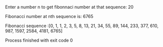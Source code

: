 Enter a number n to get fibonnaci number at that sequence: 20

Fibonacci number at nth sequence is: 6765

Fibonacci sequence :[0, 1, 1, 2, 3, 5, 8, 13, 21, 34, 55, 89, 144, 233, 377, 610, 987, 1597, 2584, 4181, 6765]

Process finished with exit code 0
